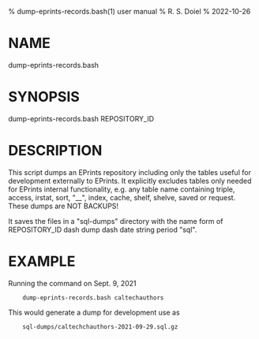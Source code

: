 % dump-eprints-records.bash(1) user manual
% R. S. Doiel
% 2022-10-26

# NAME

dump-eprints-records.bash

# SYNOPSIS

dump-eprints-records.bash REPOSITORY_ID

# DESCRIPTION

This script dumps an EPrints repository including only the tables useful
for development externally to EPrints. It explicitly excludes tables only
needed for EPrints internal functionality, e.g. any table name containing
triple, access, irstat, sort, "__", index, cache, shelf, shelve, saved
or request. These dumps are NOT BACKUPS!

It saves the files in a "sql-dumps" directory with the name form of
REPOSITORY_ID dash dump dash date string period "sql".

# EXAMPLE

Running the command on Sept. 9, 2021

~~~
	dump-eprints-records.bash caltechauthors
~~~

This would generate a dump for development use as

~~~
    sql-dumps/caltechchauthors-2021-09-29.sql.gz
~~~

